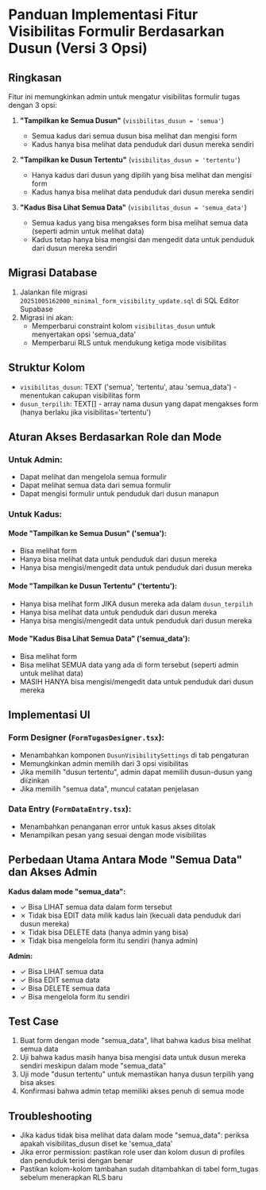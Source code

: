 # Panduan Implementasi Fitur Visibilitas Formulir Berdasarkan Dusun (Versi 3 Opsi)

## Ringkasan
Fitur ini memungkinkan admin untuk mengatur visibilitas formulir tugas dengan 3 opsi:

1. **"Tampilkan ke Semua Dusun"** (`visibilitas_dusun = 'semua'`)  
   - Semua kadus dari semua dusun bisa melihat dan mengisi form
   - Kadus hanya bisa melihat data penduduk dari dusun mereka sendiri

2. **"Tampilkan ke Dusun Tertentu"** (`visibilitas_dusun = 'tertentu'`)  
   - Hanya kadus dari dusun yang dipilih yang bisa melihat dan mengisi form
   - Kadus hanya bisa melihat data penduduk dari dusun mereka sendiri

3. **"Kadus Bisa Lihat Semua Data"** (`visibilitas_dusun = 'semua_data'`)  
   - Semua kadus yang bisa mengakses form bisa melihat semua data (seperti admin untuk melihat data)
   - Kadus tetap hanya bisa mengisi dan mengedit data untuk penduduk dari dusun mereka sendiri

## Migrasi Database
1. Jalankan file migrasi `20251005162000_minimal_form_visibility_update.sql` di SQL Editor Supabase
2. Migrasi ini akan:
   - Memperbarui constraint kolom `visibilitas_dusun` untuk menyertakan opsi 'semua_data'
   - Memperbarui RLS untuk mendukung ketiga mode visibilitas

## Struktur Kolom
- `visibilitas_dusun`: TEXT ('semua', 'tertentu', atau 'semua_data') - menentukan cakupan visibilitas form
- `dusun_terpilih`: TEXT[] - array nama dusun yang dapat mengakses form (hanya berlaku jika visibilitas='tertentu')

## Aturan Akses Berdasarkan Role dan Mode

### Untuk Admin:
- Dapat melihat dan mengelola semua formulir
- Dapat melihat semua data dari semua formulir
- Dapat mengisi formulir untuk penduduk dari dusun manapun

### Untuk Kadus:

#### Mode "Tampilkan ke Semua Dusun" ('semua'):
- Bisa melihat form
- Hanya bisa melihat data untuk penduduk dari dusun mereka
- Hanya bisa mengisi/mengedit data untuk penduduk dari dusun mereka

#### Mode "Tampilkan ke Dusun Tertentu" ('tertentu'):
- Hanya bisa melihat form JIKA dusun mereka ada dalam `dusun_terpilih`
- Hanya bisa melihat data untuk penduduk dari dusun mereka
- Hanya bisa mengisi/mengedit data untuk penduduk dari dusun mereka

#### Mode "Kadus Bisa Lihat Semua Data" ('semua_data'):
- Bisa melihat form
- Bisa melihat SEMUA data yang ada di form tersebut (seperti admin untuk melihat data)
- MASIH HANYA bisa mengisi/mengedit data untuk penduduk dari dusun mereka

## Implementasi UI

### Form Designer (`FormTugasDesigner.tsx`):
- Menambahkan komponen `DusunVisibilitySettings` di tab pengaturan
- Memungkinkan admin memilih dari 3 opsi visibilitas
- Jika memilih "dusun tertentu", admin dapat memilih dusun-dusun yang diizinkan
- Jika memilih "semua data", muncul catatan penjelasan

### Data Entry (`FormDataEntry.tsx`):
- Menambahkan penanganan error untuk kasus akses ditolak
- Menampilkan pesan yang sesuai dengan mode visibilitas

## Perbedaan Utama Antara Mode "Semua Data" dan Akses Admin

**Kadus dalam mode "semua_data":**
- ✓ Bisa LIHAT semua data dalam form tersebut
- ✗ Tidak bisa EDIT data milik kadus lain (kecuali data penduduk dari dusun mereka)
- ✗ Tidak bisa DELETE data (hanya admin yang bisa)
- ✗ Tidak bisa mengelola form itu sendiri (hanya admin)

**Admin:**
- ✓ Bisa LIHAT semua data
- ✓ Bisa EDIT semua data
- ✓ Bisa DELETE semua data  
- ✓ Bisa mengelola form itu sendiri

## Test Case
1. Buat form dengan mode "semua_data", lihat bahwa kadus bisa melihat semua data
2. Uji bahwa kadus masih hanya bisa mengisi data untuk dusun mereka sendiri meskipun dalam mode "semua_data"
3. Uji mode "dusun tertentu" untuk memastikan hanya dusun terpilih yang bisa akses
4. Konfirmasi bahwa admin tetap memiliki akses penuh di semua mode

## Troubleshooting
- Jika kadus tidak bisa melihat data dalam mode "semua_data": periksa apakah visibilitas_dusun diset ke 'semua_data'
- Jika error permission: pastikan role user dan kolom dusun di profiles dan penduduk terisi dengan benar
- Pastikan kolom-kolom tambahan sudah ditambahkan di tabel form_tugas sebelum menerapkan RLS baru